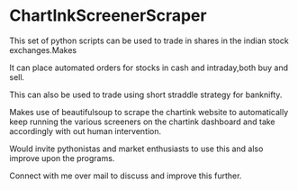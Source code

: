 # ChartInkScreenerScraper

This set of python scripts can be used to trade in shares in the indian stock exchanges.Makes

It can place automated orders for stocks in cash and intraday,both buy and sell.

This can also be used to trade using short straddle strategy for banknifty.

Makes use of beautifulsoup to scrape the chartink website to automatically keep running the various screeners on the chartink dashboard and take
accordingly with out human intervention.

Would invite pythonistas and market enthusiasts to use this and also improve upon the programs.

Connect with me over mail to discuss and improve this further.
